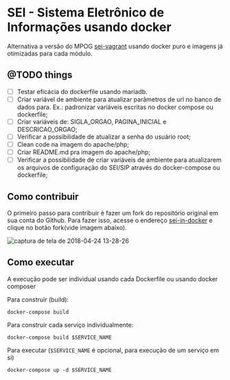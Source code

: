 # SEI - Sistema Eletrônico de Informações usando docker

Alternativa a versão do MPOG [sei-vagrant](https://softwarepublico.gov.br/gitlab/sei/sei-vagrant/tree/master) usando docker puro e imagens já otimizadas para cada módulo.

## @TODO things

- [ ] Testar eficácia do dockerfile usando mariadb.
- [ ] Criar variável de ambiente para atualizar parâmetros de url no banco de dados para. Ex.: padronizar variáveis escritas no docker compose ou dockerfile;
- [ ] Criar variáveis de: SIGLA_ORGAO, PAGINA_INICIAL e DESCRICAO_ORGAO;
- [ ] Verificar a possibilidade de atualizar a senha do usuário root;
- [ ] Clean code na imagem do apache/php;
- [ ] Criar README.md pra imagem do apache/php;
- [ ] Verificar a possibilidade de criar variáveis de ambiente para atualizarem os arquivos de configuração do SEI/SIP através do docker-compose ou dockerfile;

## Como contribuir

O primeiro passo para contribuir é fazer um fork do repositório original em sua conta do Github. Para fazer isso, acesse o endereço [sei-in-docker](https://github.com/diogosm/sei-in-docker) e clique no botão fork(vide imagem abaixo).

![captura de tela de 2018-04-24 13-28-26](https://user-images.githubusercontent.com/1641686/39203833-fe2cfe40-47c3-11e8-8f3c-649329b492b5.png)

## Como executar

A execução pode ser individual usando cada Dockerfile ou usando docker composer

Para construir (build):

```
docker-compose build
```

Para construir cada serviço individualmente:

```
docker-compose build $SERVICE_NAME
```

Para executar (`$SERVICE_NAME` é opcional, para execução de um serviço em si)

```
docker-compose up -d $SERVICE_NAME
```

